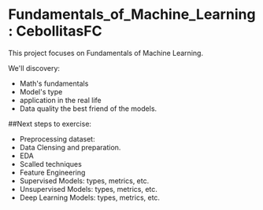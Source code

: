 # Fundamentals_of_Machine_Learning: CebollitasFC
This project focuses on Fundamentals of Machine Learning. 

We'll discovery:
* Math's fundamentals
* Model's type
* application in the real life
* Data quality the best friend of the models.

##Next steps to exercise:
* Preprocessing dataset:
* Data Clensing and preparation.
* EDA
* Scalled techniques
* Feature Engineering
* Supervised Models: types, metrics, etc.
* Unsupervised Models: types, metrics, etc.
* Deep Learning Models: types, metrics, etc.
